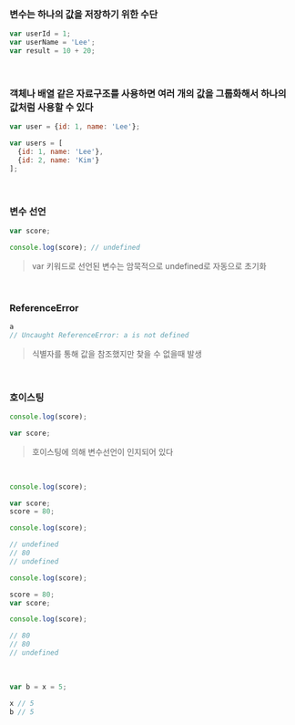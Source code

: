 ### 변수는 하나의 값을 저장하기 위한 수단

```javascript
var userId = 1;
var userName = 'Lee';
var result = 10 + 20;
```

<br>

### 객체나 배열 같은 자료구조를 사용하면 여러 개의 값을 그룹화해서 하나의 값처럼 사용할 수 있다

```javascript
var user = {id: 1, name: 'Lee'};

var users = [
  {id: 1, name: 'Lee'},
  {id: 2, name: 'Kim'}
];
```

<br>

### 변수 선언

```javascript
var score;

console.log(score); // undefined
```

> var 키워드로 선언된 변수는 암묵적으로 undefined로 자동으로 초기화

<br>

### ReferenceError

```javascript
a
// Uncaught ReferenceError: a is not defined
```

> 식별자를 통해 값을 참조했지만 찾을 수 없을때 발생

<br>

### 호이스팅

```javascript
console.log(score);

var score;
```

> 호이스팅에 의해 변수선언이 인지되어 있다

<br>

```javascript
console.log(score); 

var score;
score = 80;

console.log(score); 

// undefined
// 80
// undefined
```

```javascript
console.log(score); 

score = 80;
var score;

console.log(score); 

// 80
// 80
// undefined
```

<br>

```javascript
var b = x = 5;

x // 5
b // 5
```



